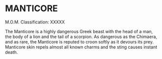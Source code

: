 # MANTICORE  
M.O.M. Classification: XXXXX  
  
The Manticore is a highly dangerous Greek beast with the head of a man, the body of a lion and the tail of a scorpion. As dangerous as the Chimaera, and as rare, the Manticore is reputed to croon softly as it devours its prey. Manticore skin repels almost all known charms and the sting causes instant death.  
  
